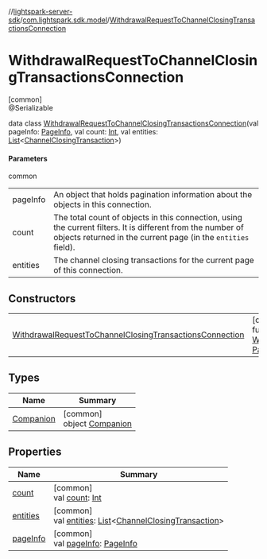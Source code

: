 //[lightspark-server-sdk](../../../index.md)/[com.lightspark.sdk.model](../index.md)/[WithdrawalRequestToChannelClosingTransactionsConnection](index.md)

# WithdrawalRequestToChannelClosingTransactionsConnection

[common]\
@Serializable

data class [WithdrawalRequestToChannelClosingTransactionsConnection](index.md)(val pageInfo: [PageInfo](../-page-info/index.md), val count: [Int](https://kotlinlang.org/api/latest/jvm/stdlib/kotlin/-int/index.html), val entities: [List](https://kotlinlang.org/api/latest/jvm/stdlib/kotlin.collections/-list/index.html)&lt;[ChannelClosingTransaction](../-channel-closing-transaction/index.md)&gt;)

#### Parameters

common

| | |
|---|---|
| pageInfo | An object that holds pagination information about the objects in this connection. |
| count | The total count of objects in this connection, using the current filters. It is different from the number of objects returned in the current page (in the `entities` field). |
| entities | The channel closing transactions for the current page of this connection. |

## Constructors

| | |
|---|---|
| [WithdrawalRequestToChannelClosingTransactionsConnection](-withdrawal-request-to-channel-closing-transactions-connection.md) | [common]<br>fun [WithdrawalRequestToChannelClosingTransactionsConnection](-withdrawal-request-to-channel-closing-transactions-connection.md)(pageInfo: [PageInfo](../-page-info/index.md), count: [Int](https://kotlinlang.org/api/latest/jvm/stdlib/kotlin/-int/index.html), entities: [List](https://kotlinlang.org/api/latest/jvm/stdlib/kotlin.collections/-list/index.html)&lt;[ChannelClosingTransaction](../-channel-closing-transaction/index.md)&gt;) |

## Types

| Name | Summary |
|---|---|
| [Companion](-companion/index.md) | [common]<br>object [Companion](-companion/index.md) |

## Properties

| Name | Summary |
|---|---|
| [count](count.md) | [common]<br>val [count](count.md): [Int](https://kotlinlang.org/api/latest/jvm/stdlib/kotlin/-int/index.html) |
| [entities](entities.md) | [common]<br>val [entities](entities.md): [List](https://kotlinlang.org/api/latest/jvm/stdlib/kotlin.collections/-list/index.html)&lt;[ChannelClosingTransaction](../-channel-closing-transaction/index.md)&gt; |
| [pageInfo](page-info.md) | [common]<br>val [pageInfo](page-info.md): [PageInfo](../-page-info/index.md) |
